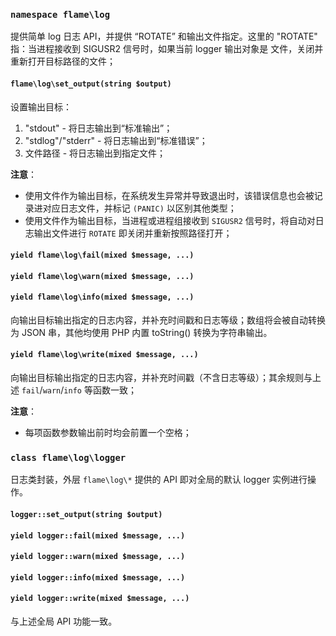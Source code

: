 ### `namespace flame\log`
提供简单 log 日志 API，并提供 “ROTATE” 和输出文件指定。这里的 "ROTATE" 指：当进程接收到 SIGUSR2 信号时，如果当前 logger 输出对象是 文件，关闭并重新打开目标路径的文件；

#### `flame\log\set_output(string $output)`
设置输出目标：
1. "stdout" - 将日志输出到“标准输出”；
2. "stdlog"/"stderr" - 将日志输出到“标准错误”；
3. 文件路径 - 将日志输出到指定文件；

**注意**：
* 使用文件作为输出目标，在系统发生异常并导致退出时，该错误信息也会被记录进对应日志文件，并标记 `(PANIC)` 以区别其他类型；
* 使用文件作为输出目标，当进程或进程组接收到 `SIGUSR2` 信号时，将自动对日志输出文件进行 `ROTATE` 即关闭并重新按照路径打开；

#### `yield flame\log\fail(mixed $message, ...)`
#### `yield flame\log\warn(mixed $message, ...)`
#### `yield flame\log\info(mixed $message, ...)`
向输出目标输出指定的日志内容，并补充时间戳和日志等级；数组将会被自动转换为 JSON 串，其他均使用 PHP 内置 toString() 转换为字符串输出。

#### `yield flame\log\write(mixed $message, ...)`
向输出目标输出指定的日志内容，并补充时间戳（不含日志等级）；其余规则与上述 `fail`/`warn`/`info` 等函数一致；

**注意**：
* 每项函数参数输出前时均会前置一个空格；

### `class flame\log\logger`
日志类封装，外层 `flame\log\*` 提供的 API 即对全局的默认 logger 实例进行操作。

#### `logger::set_output(string $output)`
#### `yield logger::fail(mixed $message, ...)`
#### `yield logger::warn(mixed $message, ...)`
#### `yield logger::info(mixed $message, ...)`
#### `yield logger::write(mixed $message, ...)`
与上述全局 API 功能一致。

